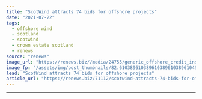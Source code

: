 ```yaml
---
title: "ScotWind attracts 74 bids for offshore projects"
date: "2021-07-22"
tags: 
  - offshore wind
  - scotland
  - scotwind
  - crown estate scotland
  - renews
source: "renews"
image_url: "https://renews.biz//media/24755/generic_offshore_credit_insung_yoon_unsplash.jpeg?mode=crop&width=770&heightratio=0.6103896103896103896103896104&slimmage=true"
image_fp: "/assets/img/post_thumbnails/82.6103896103896103896103896104&slimmage=true"
lead: "ScotWind attracts 74 bids for offshore projects"
article_url: "https://renews.biz/71112/scotwind-attracts-74-bids-for-offshore-projects/"
---
```


---
